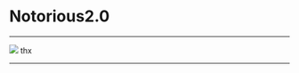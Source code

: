 # Notorious2.0

---------------------------

![](https://github.com/Notme11/Notorious2.0) thx

---------------------------

